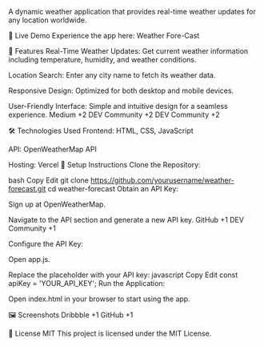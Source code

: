 A dynamic weather application that provides real-time weather updates for any location worldwide.

📌 Live Demo
Experience the app here: Weather Fore-Cast

🚀 Features
Real-Time Weather Updates: Get current weather information including temperature, humidity, and weather conditions.

Location Search: Enter any city name to fetch its weather data.

Responsive Design: Optimized for both desktop and mobile devices.

User-Friendly Interface: Simple and intuitive design for a seamless experience.
Medium
+2
DEV Community
+2
DEV Community
+2

🛠️ Technologies Used
Frontend: HTML, CSS, JavaScript

API: OpenWeatherMap API

Hosting: Vercel
🔧 Setup Instructions
Clone the Repository:

bash
Copy
Edit
git clone https://github.com/yourusername/weather-forecast.git
cd weather-forecast
Obtain an API Key:

Sign up at OpenWeatherMap.

Navigate to the API section and generate a new API key.
GitHub
+1
DEV Community
+1

Configure the API Key:

Open app.js.

Replace the placeholder with your API key:
javascript
Copy
Edit
const apiKey = 'YOUR_API_KEY';
Run the Application:

Open index.html in your browser to start using the app.

🖼️ Screenshots
Dribbble
+1
GitHub
+1

📄 License
MIT
This project is licensed under the MIT License.

